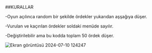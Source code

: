 ##KURALLAR

-Oyun açılınca random bir şekilde ördekler yukarıdan aşşağıya düşer. 

-Vurulan ve kaçırılan ördekler soldaki menüde sayılır.

-Değiştirilebilir ama bu kodda toplam 50 ördek düşer.




![Ekran görüntüsü 2024-07-10 124247](https://github.com/ORHANCANYILDIRIM/DuckShootGame/assets/99863519/243e921d-2baa-4e9f-8f8e-6e4f604b257e)
